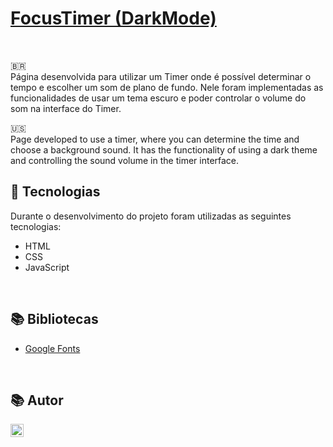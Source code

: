 # [FocusTimer (DarkMode)](https://eduardovisconti.github.io/FocusTimer-DarkMode/)

<br>

🇧🇷
<br>
Página desenvolvida para utilizar um Timer onde é possível determinar o tempo e escolher um som de plano de fundo. Nele foram implementadas as funcionalidades de usar um tema escuro e poder controlar o volume do som na interface do Timer.
<br>

🇺🇸
<br>
Page developed to use a timer, where you can determine the time and choose a background sound. It has the functionality of using a dark theme and controlling the sound volume in the timer interface.
<br>

## 🚀 Tecnologias
Durante o desenvolvimento do projeto foram utilizadas as seguintes tecnologias:
* HTML
* CSS
* JavaScript

<br>

## 📚 Bibliotecas
* [Google Fonts](https://fonts.google.com/)

<br>

## 📚 Autor
<a href="https://www.linkedin.com/in/eduardo-visconti/" target="_blank"><img align="left" src="https://raw.githubusercontent.com/yushi1007/yushi1007/main/images/linkedin.svg" alt="" width="21px"/></a>
